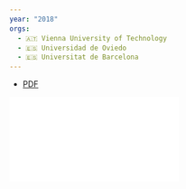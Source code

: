 ```yaml
---
year: "2018"
orgs:
  - 🇦🇹 Vienna University of Technology
  - 🇪🇸 Universidad de Oviedo
  - 🇪🇸 Universitat de Barcelona
---
```


- [PDF](pdfs/162572124.pdf)

![](pdfs/162572124.pdf)